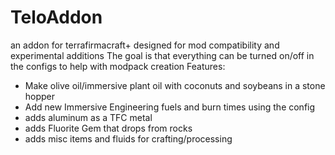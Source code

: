 # TeloAddon
an addon for terrafirmacraft+ designed for mod compatibility and experimental additions
The goal is that everything can be turned on/off in the configs to help with modpack creation
Features:
* Make olive oil/immersive plant oil with coconuts and soybeans in a stone hopper
* Add new Immersive Engineering fuels and burn times using the config
* adds aluminum as a TFC metal
* adds Fluorite Gem that drops from rocks
* adds misc items and fluids for crafting/processing
